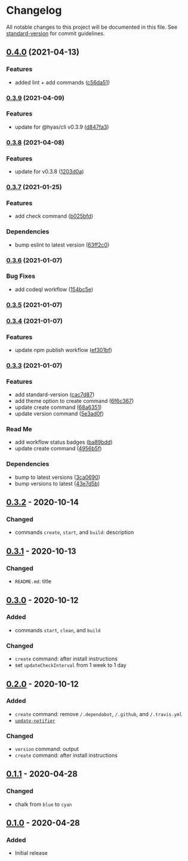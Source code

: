 # Changelog

All notable changes to this project will be documented in this file. See [standard-version](https://github.com/conventional-changelog/standard-version) for commit guidelines.

## [0.4.0](https://github.com/h-enk/hyas-cli/compare/v0.3.9...v0.4.0) (2021-04-13)


### Features

* added lint + add commands ([c56da51](https://github.com/h-enk/hyas-cli/commit/c56da51bc1fb6db8203f7378ac5774007ab2c630))

### [0.3.9](https://github.com/h-enk/hyas-cli/compare/v0.3.8...v0.3.9) (2021-04-09)


### Features

* update for @hyas/cli v0.3.9 ([d847fa3](https://github.com/h-enk/hyas-cli/commit/d847fa31d4ac8177e31f7b1a838fbe60cb410399))

### [0.3.8](https://github.com/h-enk/hyas-cli/compare/v0.3.7...v0.3.8) (2021-04-08)


### Features

* update for v0.3.8 ([1203d0a](https://github.com/h-enk/hyas-cli/commit/1203d0a70828290e26d770de688ac9953725171f))

### [0.3.7](https://github.com/h-enk/hyas-cli/compare/v0.3.6...v0.3.7) (2021-01-25)


### Features

* add check command ([b025bfd](https://github.com/h-enk/hyas-cli/commit/b025bfd3c241b282c98554b2ad244bcb949b5463))


### Dependencies

* bump eslint to latest version ([63ff2c0](https://github.com/h-enk/hyas-cli/commit/63ff2c0861bc05e87e0ab9aa5178f01ef481e5cb))

### [0.3.6](https://github.com/h-enk/hyas-cli/compare/v0.3.5...v0.3.6) (2021-01-07)


### Bug Fixes

* add codeql workflow ([154bc5e](https://github.com/h-enk/hyas-cli/commit/154bc5e3bf258b1283494e376b2ebec43d0262a0))

### [0.3.5](https://github.com/h-enk/hyas-cli/compare/v0.3.4...v0.3.5) (2021-01-07)

### [0.3.4](https://github.com/h-enk/hyas-cli/compare/v0.3.3...v0.3.4) (2021-01-07)


### Features

* update npm publish workflow ([ef301bf](https://github.com/h-enk/hyas-cli/commit/ef301bf7a3b12fb3e0e69be4fa755a8bbd127f96))

### [0.3.3](https://github.com/h-enk/hyas-cli/compare/v0.3.2...v0.3.3) (2021-01-07)


### Features

* add standard-version ([cac7d87](https://github.com/h-enk/hyas-cli/commit/cac7d879b04f31d16d5b031b1be83bf0c35f36d5))
* add theme option to create command ([6f6c367](https://github.com/h-enk/hyas-cli/commit/6f6c3678e945029e7ed1d2dbea28a0390cba3d29))
* update create command ([68a6351](https://github.com/h-enk/hyas-cli/commit/68a6351b29b2bc811980e70c08a3332e363b08e0))
* update version command ([5e3ad0f](https://github.com/h-enk/hyas-cli/commit/5e3ad0f0fddaff25218affd1cbffb467f784a60e))


### Read Me

* add workflow status badges ([ba89bdd](https://github.com/h-enk/hyas-cli/commit/ba89bdde7f79e0253ce06e669e8c329523de7d56))
* update create command ([4956b5f](https://github.com/h-enk/hyas-cli/commit/4956b5fd12fffd62788a3314effc938273d8a4a3))


### Dependencies

* bump to latest versions ([3ca0690](https://github.com/h-enk/hyas-cli/commit/3ca06909d2bb9df94f310752f93974755bdba74b))
* bump versions to latest ([43e7d5b](https://github.com/h-enk/hyas-cli/commit/43e7d5b11d9f61c5e9fe48e45f741dcd3fff7792))

## [0.3.2] - 2020-10-14

### Changed
- commands `create`, `start`, and `build`: description

## [0.3.1] - 2020-10-13

### Changed
- `README.md`: title

## [0.3.0] - 2020-10-12

### Added
- commands `start`, `clean`, and `build`

### Changed
- `create` command: after install instructions
- set `updateCheckInterval` from 1 week to 1 day

## [0.2.0] - 2020-10-12

### Added
- `create` command: remove `/.dependabot`, `/.github`, and `/.travis.yml`
- [`update-notifier`](https://github.com/yeoman/update-notifier)

### Changed
- `version` command: output
- `create` command: after install instructions

## [0.1.1] - 2020-04-28
### Changed
- chalk from `blue` to `cyan`

## [0.1.0] - 2020-04-28
### Added
- Initial release

[0.3.2]: https://github.com/h-enk/hyas-cli/releases/tag/v0.3.2
[0.3.1]: https://github.com/h-enk/hyas-cli/releases/tag/v0.3.1
[0.3.0]: https://github.com/h-enk/hyas-cli/releases/tag/v0.3.0
[0.2.0]: https://github.com/h-enk/hyas-cli/releases/tag/v0.2.0
[0.1.1]: https://github.com/h-enk/hyas-cli/releases/tag/v0.1.1
[0.1.0]: https://github.com/h-enk/hyas-cli/releases/tag/v0.1.0
